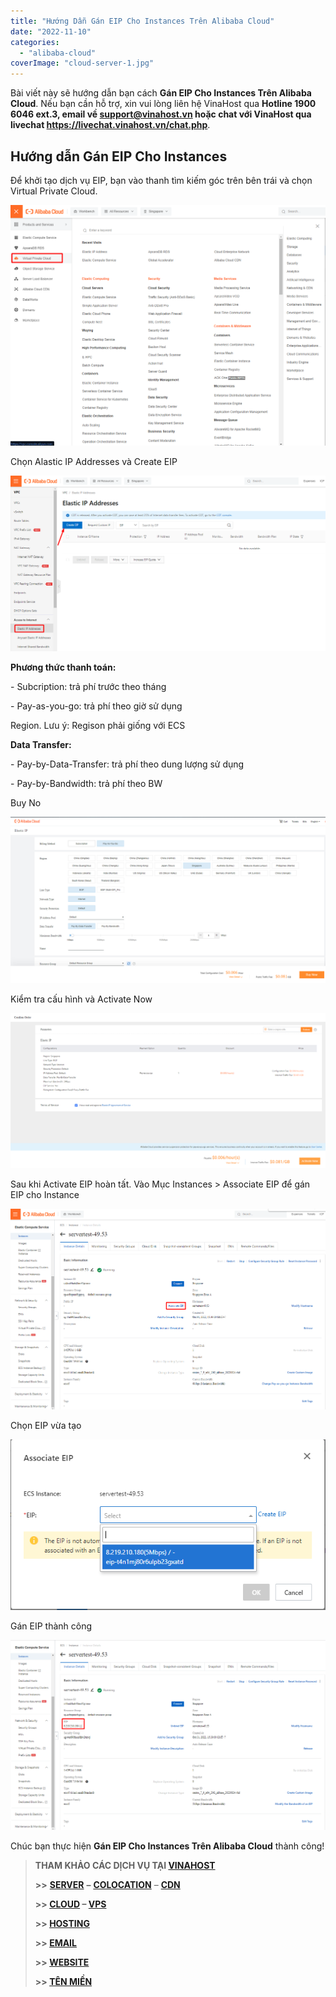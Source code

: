 ```yaml
---
title: "Hướng Dẫn Gán EIP Cho Instances Trên Alibaba Cloud"
date: "2022-11-10"
categories: 
  - "alibaba-cloud"
coverImage: "cloud-server-1.jpg"
---
```


Bài viết này sẽ hướng dẫn bạn cách **Gán EIP Cho Instances Trên Alibaba Cloud**. Nếu bạn cần hỗ trợ, xin vui lòng liên hệ VinaHost qua **Hotline 1900 6046 ext.3, email về support@vinahost.vn hoặc chat với VinaHost qua livechat https://livechat.vinahost.vn/chat.php**.

## Hướng dẫn **Gán EIP Cho Instances**

Để khởi tạo dịch vụ EIP, bạn vào thanh tìm kiếm góc trên bên trái và chọn Virtual Private Cloud.

![Gán EIP Cho Instances](images/gan-eip-cho-instances-tren-alibaba-cloud-1.png)

Chọn Alastic IP Addresses và Create EIP

![](images/gan-eip-cho-instances-tren-alibaba-cloud-2.png)

**Phương thức thanh toán:**

\- Subcription: trả phí trước theo tháng

\- Pay-as-you-go: trả phí theo giờ sử dụng

Region. Lưu ý: Regison phải giống với ECS

**Data Transfer:**

\- Pay-by-Data-Transfer: trả phí theo dung lượng sử dụng

\- Pay-by-Bandwidth: trả phí theo BW

Buy No

![Gán EIP Cho Instances](images/gan-eip-cho-instances-tren-alibaba-cloud-3.png)

Kiểm tra cấu hình và Activate Now

![](images/gan-eip-cho-instances-tren-alibaba-cloud-4.png)

Sau khi Activate EIP hoàn tất. Vào Mục Instances > Associate EIP để gán EIP cho Instance

![](images/gan-eip-cho-instances-tren-alibaba-cloud-5.png)

Chọn EIP vừa tạo

![Gán EIP Cho Instances](images/gan-eip-cho-instances-tren-alibaba-cloud-6.png)

Gán EIP thành công

![](images/gan-eip-cho-instances-tren-alibaba-cloud-7.png)

Chúc bạn thực hiện **Gán EIP Cho Instances Trên Alibaba Cloud** thành công!

> **THAM KHẢO CÁC DỊCH VỤ TẠI [VINAHOST](https://vinahost.vn/)**
> 
> **\>>** [**SERVER**](https://vinahost.vn/thue-may-chu-rieng/) **–** [**COLOCATION**](https://vinahost.vn/colocation.html) – [**CDN**](https://vinahost.vn/dich-vu-cdn-chuyen-nghiep)
> 
> **\>> [CLOUD](https://vinahost.vn/cloud-server-gia-re/) – [VPS](https://vinahost.vn/vps-ssd-chuyen-nghiep/)**
> 
> **\>> [HOSTING](https://vinahost.vn/wordpress-hosting)**
> 
> **\>> [EMAIL](https://vinahost.vn/email-hosting)**
> 
> **\>> [WEBSITE](http://vinawebsite.vn/)**
> 
> **\>> [TÊN MIỀN](https://vinahost.vn/ten-mien-gia-re/)**
